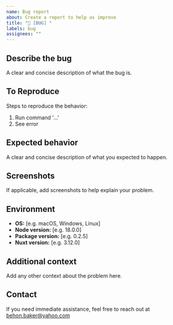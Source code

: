 ```yaml
---
name: Bug report
about: Create a report to help us improve
title: "🐛 [BUG] "
labels: bug
assignees: ""
---
```


## Describe the bug

A clear and concise description of what the bug is.

## To Reproduce

Steps to reproduce the behavior:

1. Run command '...'
2. See error

## Expected behavior

A clear and concise description of what you expected to happen.

## Screenshots

If applicable, add screenshots to help explain your problem.

## Environment

- **OS:** [e.g. macOS, Windows, Linux]
- **Node version:** [e.g. 18.0.0]
- **Package version:** [e.g. 0.2.5]
- **Nuxt version:** [e.g. 3.12.0]

## Additional context

Add any other context about the problem here.

## Contact

If you need immediate assistance, feel free to reach out at behon.baker@yahoo.com
